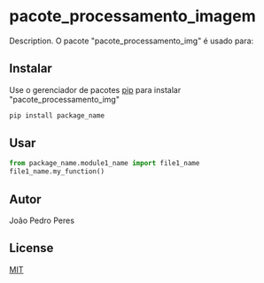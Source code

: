 # pacote_processamento_imagem

Description. 
O pacote "pacote_processamento_img" é usado para:
	 
	

## Instalar

Use o gerenciador de pacotes [pip](https://pip.pypa.io/en/stable/) para instalar "pacote_processamento_img"

```bash
pip install package_name
```

## Usar

```python
from package_name.module1_name import file1_name
file1_name.my_function()
```

## Autor
João Pedro Peres

## License
[MIT](https://choosealicense.com/licenses/mit/)
